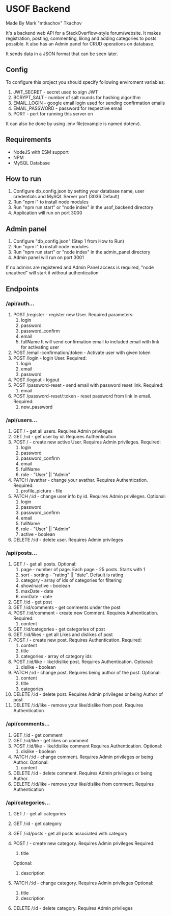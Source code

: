 # USOF Backend

Made By Mark "mtkachov" Tkachov

It's a backend web API for a StackOverflow-style forum/website.
It makes registration, posting, commenting, liking and adding categories to posts possible.
It also has an Admin panel for CRUD operations on database.  

It sends data in a JSON format that can be seen later.

## Config

To configure this project you should specify following enviroment variables:
1. JWT_SECRET - secret used to sign JWT
2. BCRYPT_SALT - number of salt rounds for hashing algorithm
3. EMAIL_LOGIN - google email login used for sending confirmation emails
4. EMAIL_PASSWORD - password for respective email
5. PORT - port for running this server on

It can also be done by using .env file(example is named dotenv).

## Requirements
- NodeJS with ESM support
- NPM
- MySQL Database
  
## How to run
1. Configure db_config.json by setting your database name, user credentials and MySQL Server port (3036 Default)
2. Run "npm i" to install node modules
3. Run "npm run start" or "node index" in the usof_backend directory
4. Application will run on port 3000
   
## Admin panel
1. Configure "db_config.json" (Step 1 from How to Run)
2. Run "npm i" to install node modules
3. Run "npm run start" or "node index" in the admin_panel directory
4. Admin panel will run on port 3001

If no admins are registered and Admin Panel access is required, "node unauthed" will start it without authentication

## Endpoints

### /api/auth...
1. POST /register - register new User. Required parameters:
    1. login
    2. password
    3. password_confirm
    4. email
    5. fullName
    It will send confirmation email to included email with link for activating user
2. POST /email-confirmation/:token - Activate user with given token
3. POST /login - login User. Required:
    1. login
    2. email
    3. password
4. POST /logout - logout
5. POST /password-reset - send email with password reset link. Required:
   1. email
6. POST /password-reset/:token - reset password from link in email. Required:
   1. new_password
   
### /api/users...
1. GET / - get all users. Requires Admin privileges
2. GET /:id - get user by id. Requires Authentication
3. POST / - create new active User. Requires Admin privileges. Required:
   1. login
   2. password
   3. password_confirm
   4. email
   5. fullName
   6. role - "User" || "Admin"
4. PATCH /avathar - change your avathar. Requires Authentication. Required:
   1. profile_picture - file
5. PATCH /:id - change user info by id. Requires Admin privileges. Optional:
   1. login
   2. password
   3. password_confirm
   4. email
   5. fullName
   6. role - "User" || "Admin"
   7. active - boolean
6. DELETE /:id - delete user. Requires Admin privileges

### /api/posts...
1. GET / - get all posts. Optional:
   1. page - number of page. Each page - 25 posts. Starts with 1
   2. sort - sorting - "rating" || "date". Default is rating
   3. category - array of ids of categories for filtering
   4. showInactive - boolean
   5. maxDate - date
   6. minDate - date
2. GET /:id - get post
3. GET /:id/comments - get comments under the post
4. POST /:id/comment - create new Comment.  Requires Authentication. Required:
   1. content
5. GET /:id/categories - get categories of post
6. GET /:id/likes - get all Likes and dislikes of post
7. POST / - create new post. Requires Authentication. Required:
   1. content
   2. title
   3. categories - array of category ids
8. POST /:id/like - like/dislike post. Requires Authentication. Optional:
   1. dislike - boolean
9. PATCH /:id - change post. Requires being author of the post. Optional:
   1.  content
   2.  title
   3.  categories
10. DELETE /:id - delete post. Requires Admin privileges or being Author of post
11. DELETE /:id/like - remove your like/dislike from post. Requires Authentication

### /api/comments...
1. GET /:id - get comment
2. GET /:id/like - get likes on comment
3. POST /:id/like - like/dislike comment Requires Authentication. Optional:
   1. dislike - boolean
4. PATCH /:id - change comment. Requires Admin privileges or being Author. Optional:
   1. content
5. DELETE /:id - delete comment. Requires Admin privileges or being Author.
6. DELETE /:id/like - remove your like/dislike from comment. Requires Authentication
   
### /api/categories...
1. GET / - get all categories
2. GET /:id - get category
3. GET /:id/posts - get all posts associated with category
4. POST / - create new category. Requires Admin privileges Required:
   1. title
   
   Optional:
   1. description
5. PATCH /:id - change category. Requires Admin privileges Optional:
   1. title
   2. description
6. DELETE /:id - delete category. Requires Admin privileges
   


